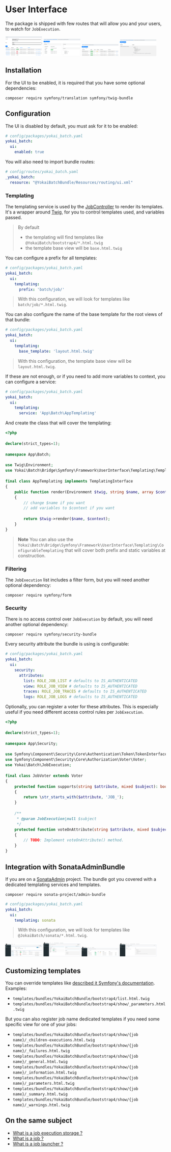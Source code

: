 # User Interface

The package is shipped with few routes that will allow you and your users, to watch for `JobExecution`.

<img src="images/bootstrap4-list.png" alt="Bootstrap 4 - List action" width="23%"> 
<img src="images/bootstrap4-details.png" alt="Bootstrap 4 - Detail : Information" width="23%"> 
<img src="images/bootstrap4-children.png" alt="Bootstrap 4 - Detail : Children" width="23%"> 
<img src="images/bootstrap4-warnings.png" alt="Bootstrap 4 - Detail : Warnings" width="23%">


## Installation

For the UI to be enabled, it is required that you have some optional dependencies:
```shell
composer require symfony/translation symfony/twig-bundle
```


## Configuration

The UI is disabled by default, you must ask for it to be enabled:
```yaml
# config/packages/yokai_batch.yaml
yokai_batch:
  ui:
    enabled: true
```

You will also need to import bundle routes:
```yaml
# config/routes/yokai_batch.yaml
_yokai_batch:
  resource: "@YokaiBatchBundle/Resources/routing/ui.xml"
```

### Templating

The templating service is used by the [JobController](../src/UserInterface/Controller/JobController.php) to render its templates.
It's a wrapper around [Twig](https://twig.symfony.com/), for you to control templates used, and variables passed.

> By default
> - the templating will find templates like `@YokaiBatch/bootstrap4/*.html.twig`
> - the template base view will be `base.html.twig`

You can configure a prefix for all templates:
```yaml
# config/packages/yokai_batch.yaml
yokai_batch:
  ui:
    templating:
      prefix: 'batch/job/'
```
> With this configuration, we will look for templates like `batch/job/*.html.twig`.

You can also configure the name of the base template for the root views of that bundle:
```yaml
# config/packages/yokai_batch.yaml
yokai_batch:
  ui:
    templating:
      base_template: 'layout.html.twig'
```
> With this configuration, the template base view will be `layout.html.twig`.

If these are not enough, or if you need to add more variables to context, you can configure a service:
```yaml
# config/packages/yokai_batch.yaml
yokai_batch:
  ui:
    templating:
      service: 'App\Batch\AppTemplating'
```

And create the class that will cover the templating:
```php
<?php

declare(strict_types=1);

namespace App\Batch;

use Twig\Environment;
use Yokai\Batch\Bridge\Symfony\Framework\UserInterface\Templating\TemplatingInterface;

final class AppTemplating implements TemplatingInterface
{
    public function render(Environment $twig, string $name, array $context): string
    {
        // change $name if you want
        // add variables to $context if you want

        return $twig->render($name, $context);
    }
}
```

> **Note** You can also use the `Yokai\Batch\Bridge\Symfony\Framework\UserInterface\Templating\ConfigurableTemplating` that will cover both prefix and static variables at construction.


### Filtering

The `JobExecution` list includes a filter form, but you will need another optional dependency:
```shell
composer require symfony/form
```

### Security

There is no access control over `JobExecution` by default, you will need another optional dependency:
```shell
composer require symfony/security-bundle
```

Every security attribute the bundle is using is configurable:
```yaml
# config/packages/yokai_batch.yaml
yokai_batch:
  ui:
    security:
      attributes:
        list: ROLE_JOB_LIST # defaults to IS_AUTHENTICATED
        view: ROLE_JOB_VIEW # defaults to IS_AUTHENTICATED
        traces: ROLE_JOB_TRACES # defaults to IS_AUTHENTICATED
        logs: ROLE_JOB_LOGS # defaults to IS_AUTHENTICATED
```

Optionally, you can register a voter for these attributes.
This is especially useful if you need different access control rules per `JobExecution`.
```php
<?php

declare(strict_types=1);

namespace App\Security;

use Symfony\Component\Security\Core\Authentication\Token\TokenInterface;
use Symfony\Component\Security\Core\Authorization\Voter\Voter;
use Yokai\Batch\JobExecution;

final class JobVoter extends Voter
{
    protected function supports(string $attribute, mixed $subject): bool
    {
        return \str_starts_with($attribute, 'JOB_');
    }

    /**
     * @param JobExecution|null $subject
     */
    protected function voteOnAttribute(string $attribute, mixed $subject, TokenInterface $token): bool
    {
        // TODO: Implement voteOnAttribute() method.
    }
}
```


## Integration with SonataAdminBundle

If you are on a [SonataAdmin](https://symfony.com/bundles/SonataAdminBundle/current/index.html) project.
The bundle got you covered with a dedicated templating services and templates.
```shell
composer require sonata-project/admin-bundle
```

```yaml
# config/packages/yokai_batch.yaml
yokai_batch:
  ui:
    templating: sonata
```
> With this configuration, we will look for templates like `@JokaiBatch/sonata/*.html.twig`.

<img src="images/sonata-list.png" alt="Sonata - List action" width="23%">
<img src="images/sonata-details.png" alt="Sonata - Detail : Information" width="23%">
<img src="images/sonata-children.png" alt="Sonata - Detail : Children" width="23%">
<img src="images/sonata-warnings.png" alt="Sonata - Detail : Warnings" width="23%">


## Customizing templates

You can override templates like [described it Symfony's documentation](https://symfony.com/doc/current/bundles/override.html).
Examples:
- `templates/bundles/YokaiBatchBundle/bootstrap4/list.html.twig`
- `templates/bundles/YokaiBatchBundle/bootstrap4/show/_parameters.html.twig`

But you can also register job name dedicated templates if you need some specific view for one of your jobs:
- `templates/bundles/YokaiBatchBundle/bootstrap4/show/{job name}/_children-executions.html.twig`
- `templates/bundles/YokaiBatchBundle/bootstrap4/show/{job name}/_failures.html.twig`
- `templates/bundles/YokaiBatchBundle/bootstrap4/show/{job name}/_general.html.twig`
- `templates/bundles/YokaiBatchBundle/bootstrap4/show/{job name}/_information.html.twig`
- `templates/bundles/YokaiBatchBundle/bootstrap4/show/{job name}/_parameters.html.twig`
- `templates/bundles/YokaiBatchBundle/bootstrap4/show/{job name}/_summary.html.twig`
- `templates/bundles/YokaiBatchBundle/bootstrap4/show/{job name}/_warnings.html.twig`

## On the same subject

- [What is a job execution storage ?](https://github.com/yokai-php/batch/blob/0.x/docs/domain/job-execution-storage.md)
- [What is a job ?](https://github.com/yokai-php/batch/blob/0.x/docs/domain/job.md)
- [What is a job launcher ?](https://github.com/yokai-php/batch/blob/0.x/docs/domain/job-launcher.md)
